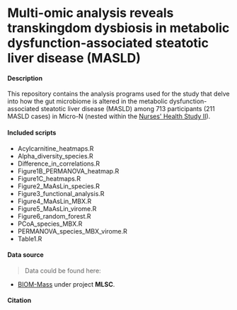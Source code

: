 # Multi-omic analysis reveals transkingdom dysbiosis in metabolic dysfunction-associated steatotic liver disease (MASLD)


#### Description
This repository contains the analysis programs used for the study that delve into how the gut microbiome is altered in the metabolic dysfunction-associated steatotic liver disease (MASLD) among 713 participants (211 MASLD cases) in Micro-N (nested within the [Nurses' Health Study II](https://nurseshealthstudy.org/)).


#### Included scripts

- Acylcarnitine_heatmaps.R
- Alpha_diversity_species.R
- Difference_in_correlations.R
- Figure1B_PERMANOVA_heatmap.R
- Figure1C_heatmaps.R
- Figure2_MaAsLin_species.R
- Figure3_functional_analysis.R
- Figure4_MaAsLin_MBX.R
- Figure5_MaAsLin_virome.R
- Figure6_random_forest.R
- PCoA_species_MBX.R
- PERMANOVA_species_MBX_virome.R
- Table1.R

#### Data source

> Data could be found here:

- [BIOM-Mass](https://biom-mass.org/repository?facetTab=cases&files_offset=180&filters=%7B%22op%22%3A%22and%22%2C%22content%22%3A%5B%7B%22op%22%3A%22in%22%2C%22content%22%3A%7B%22field%22%3A%22cases.project.program.name%22%2C%22value%22%3A%5B%22MLSC%22%5D%7D%7D%5D%7D&searchTableTab=files) under project **MLSC**.


####  Citation
